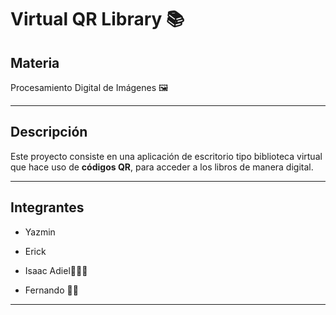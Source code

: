 # Virtual QR Library 📚

## Materia
Procesamiento Digital de Imágenes :framed_picture:

---

## Descripción  

Este proyecto consiste en una aplicación de escritorio tipo biblioteca virtual  que hace uso de **códigos QR**, para acceder a los libros de manera digital.

---

## Integrantes

- Yazmin

- Erick

- Isaac Adiel🥯🍎🍯

- Fernando 👨‍💻

---

